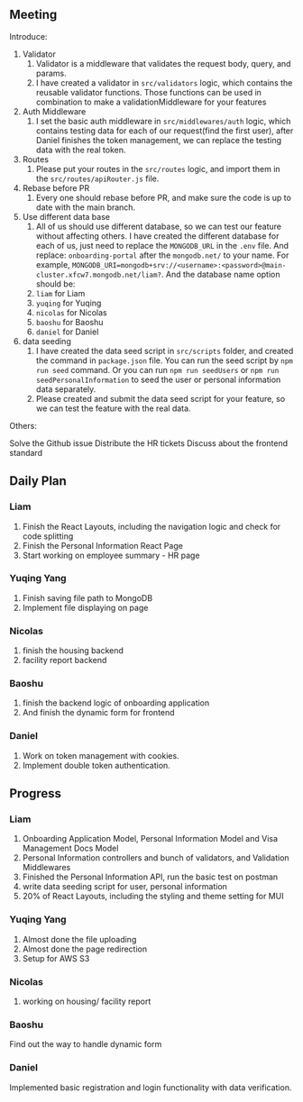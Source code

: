 ## Meeting

Introduce:
1. Validator
   1. Validator is a middleware that validates the request body, query, and params.
   2. I have created a validator in `src/validators` logic, which contains the reusable validator functions. Those functions can be used in combination to make a validationMiddleware for your features
2. Auth Middleware
   1. I set the basic auth middleware in `src/middlewares/auth` logic, which contains testing data for each of our request(find the first user), after Daniel finishes the token management, we can replace the testing data with the real token.
3. Routes
   1. Please put your routes in the `src/routes` logic, and import them in the `src/routes/apiRouter.js` file.
4. Rebase before PR
   1. Every one should rebase before PR, and make sure the code is up to date with the main branch.
5. Use different data base
   1. All of us should use different database, so we can test our feature without affecting others. I have created the different database for each of us, just need to replace the `MONGODB_URL` in the `.env` file. And replace: `onboarding-portal` after the `mongodb.net/` to your name. For example, `MONGODB_URI=mongodb+srv://<username>:<password>@main-cluster.xfcw7.mongodb.net/liam?`. And the database name option should be:
   2. `liam` for Liam
   3. `yuqing` for Yuqing
   4. `nicolas` for Nicolas
   5. `baoshu` for Baoshu
   6. `daniel` for Daniel
6. data seeding
   1. I have created the data seed script in `src/scripts` folder, and created the command in `package.json` file. You can run the seed script by `npm run seed` command. Or you can run `npm run seedUsers` or `npm run seedPersonalInformation` to seed the user or personal information data separately.
   2. Please created and submit the data seed script for your feature, so we can test the feature with the real data.

Others:

Solve the Github issue
Distribute the HR tickets
Discuss about the frontend standard

## Daily Plan

### Liam

1. Finish the React Layouts, including the navigation logic and check for code splitting
2. Finish the Personal Information React Page
3. Start working on employee summary - HR page
  
### Yuqing Yang

1. Finish saving file path to MongoDB
2. Implement file displaying  on page

### Nicolas
1. finish the housing backend
2. facility report backend

### Baoshu

1. finish the backend logic of onboarding application
2. And finish the dynamic form for frontend

### Daniel

1. Work on token management with cookies.
2. Implement double token authentication.

## Progress
   
### Liam

1. Onboarding Application Model, Personal Information Model and Visa Management Docs Model
2. Personal Information controllers and bunch of validators, and Validation Middlewares
3. Finished the Personal Information API, run the basic test on postman
4. write data seeding script for user, personal information
5. 20% of React Layouts, including the styling and theme setting for MUI 

### Yuqing Yang

1. Almost done the file uploading
2. Almost done the page redirection
3. Setup for AWS S3

### Nicolas

1. working on housing/ facility report

### Baoshu

Find out the way to handle dynamic form

### Daniel

Implemented basic registration and login functionality with data verification.